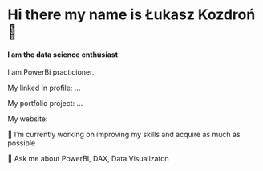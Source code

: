 # Hi there my name is Łukasz Kozdroń 👋

#### **I am the data science enthusiast**

I am PowerBi practicioner. 

My linked in profile:
...

My portfolio project:
...

My website: 



 🔭 I’m currently working on improving my skills and acquire as much as possible

💬 Ask me about PowerBI, DAX, Data Visualizaton

<!--
**lukaszkozdron/lukaszkozdron** is a ✨ _special_ ✨ repository because its `README.md` (this file) appears on your GitHub profile.

Here are some ideas to get you started:

- 🔭 I’m currently working on ...
- 🌱 I’m currently learning ...
- 👯 I’m looking to collaborate on ...
- 🤔 I’m looking for help with ...
- 💬 Ask me about ...
- 📫 How to reach me: ...
- 😄 Pronouns: ...
- ⚡ Fun fact: ...
-->
